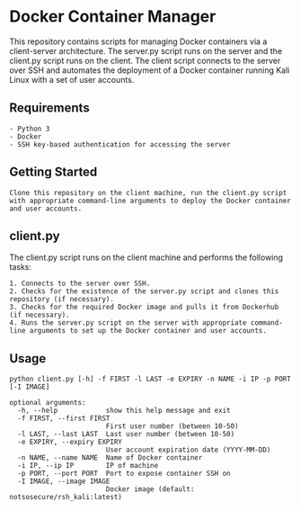 # Docker Container Manager

This repository contains scripts for managing Docker containers via a client-server architecture. The server.py script runs on the server and the client.py script runs on the client. The client script connects to the server over SSH and automates the deployment of a Docker container running Kali Linux with a set of user accounts.

## Requirements

    - Python 3
    - Docker
    - SSH key-based authentication for accessing the server

## Getting Started

    Clone this repository on the client machine, run the client.py script with appropriate command-line arguments to deploy the Docker container and user accounts.


## client.py

The client.py script runs on the client machine and performs the following tasks:

    1. Connects to the server over SSH.
    2. Checks for the existence of the server.py script and clones this repository (if necessary).
    3. Checks for the required Docker image and pulls it from Dockerhub (if necessary).
    4. Runs the server.py script on the server with appropriate command-line arguments to set up the Docker container and user accounts.

## Usage

```
python client.py [-h] -f FIRST -l LAST -e EXPIRY -n NAME -i IP -p PORT [-I IMAGE]

optional arguments:
  -h, --help            show this help message and exit
  -f FIRST, --first FIRST
                        First user number (between 10-50)
  -l LAST, --last LAST  Last user number (between 10-50)
  -e EXPIRY, --expiry EXPIRY
                        User account expiration date (YYYY-MM-DD)
  -n NAME, --name NAME  Name of Docker container
  -i IP, --ip IP        IP of machine
  -p PORT, --port PORT  Port to expose container SSH on
  -I IMAGE, --image IMAGE
                        Docker image (default: notsosecure/rsh_kali:latest)
```
